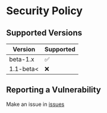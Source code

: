 # Security Policy

## Supported Versions

| Version   | Supported          |
| -------   | ------------------ |
| beta-1.x    | :white_check_mark: |
| 1.1-beta< | :x:                |

## Reporting a Vulnerability

Make an issue in [issues](https://github.com/GDenisC/jurtan-engine/issues)
